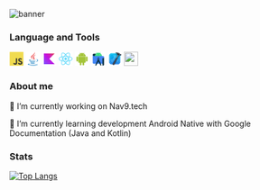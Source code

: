 ![banner](https://github.com/igorcasconi/igorcasconi/assets/37385365/fa563e32-6360-4017-80c8-c7d02a6887b3)

### Language and Tools
<p float='left'>
  <img src="https://raw.githubusercontent.com/devicons/devicon/master/icons/javascript/javascript-original.svg?sanitize=true" width="25" height="25">
  <img src="https://raw.githubusercontent.com/devicons/devicon/master/icons/java/java-original.svg?sanitize=true" width="25" height="25">
  <img src="https://raw.githubusercontent.com/devicons/devicon/master/icons/kotlin/kotlin-original.svg?sanitize=true" width="25" height="25">
  <img src="https://raw.githubusercontent.com/devicons/devicon/master/icons/react/react-original.svg?sanitize=true" width="25" height="25">
  <img src="https://raw.githubusercontent.com/devicons/devicon/master/icons/android/android-plain.svg?sanitize=true" width="25" height="25">
  <img src="https://raw.githubusercontent.com/devicons/devicon/master/icons/androidstudio/androidstudio-original.svg?sanitize=true" width="25" height="25">
  <img src="https://raw.githubusercontent.com/devicons/devicon/master/icons/xcode/xcode-original.svg?sanitize=true" width="25" height="25">  
  <img src="https://raw.githubusercontent.com/devicons/devicon/master/icons/xcode/flutter-original.svg?sanitize=true" width="25" height="25">
</p>

### About me
<p>🔭 I’m currently working on Nav9.tech </p>
<p>🌱 I’m currently learning development Android Native with Google Documentation (Java and Kotlin)</p>

### Stats
[![Top Langs](https://github-readme-stats.vercel.app/api/top-langs/?username=igorcasconi&layout=compact&theme=dracula)](https://github.com/anuraghazra/github-readme-stats)
<!--
**igorcasconi/igorcasconi** is a ✨ _special_ ✨ repository because its `README.md` (this file) appears on your GitHub profile.

Here are some ideas to get you started:

- 🔭 I’m currently working on ...
- 🌱 I’m currently learning ...
- 👯 I’m looking to collaborate on ...
- 🤔 I’m looking for help with ...
- 💬 Ask me about ...
- 📫 How to reach me: ...
- 😄 Pronouns: ...
- ⚡ Fun fact: ...
-->
